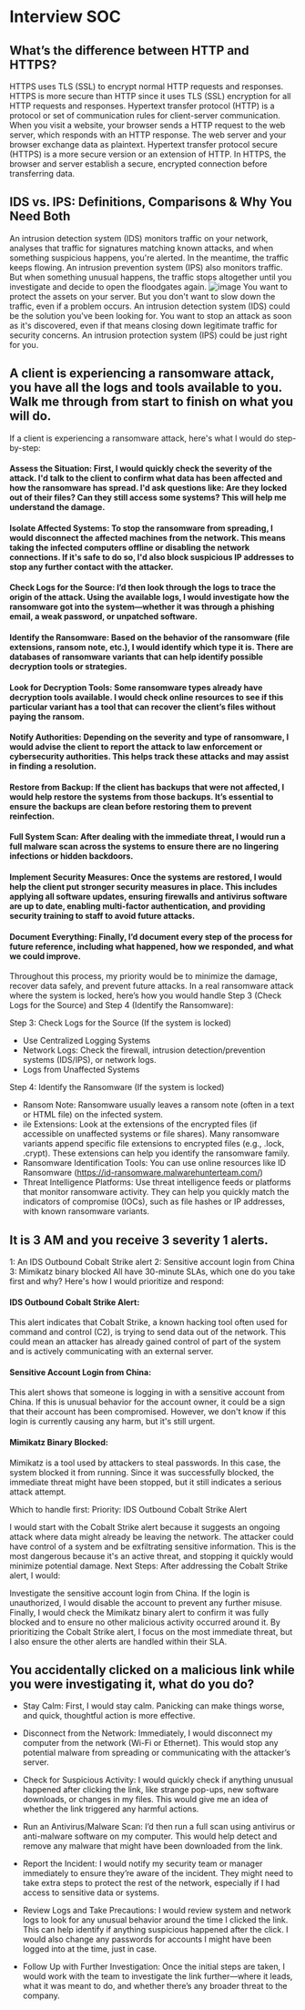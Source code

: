 # Interview SOC
## What’s the difference between HTTP and HTTPS?
HTTPS uses TLS (SSL) to encrypt normal HTTP requests and responses. HTTPS is more secure than HTTP since it uses TLS (SSL) encryption for all HTTP requests and responses. Hypertext transfer protocol (HTTP) is a protocol or set of communication rules for client-server communication. When you visit a website, your browser sends a HTTP request to the web server, which responds with an HTTP response. The web server and your browser exchange data as plaintext. Hypertext transfer protocol secure (HTTPS) is a more secure version or an extension of HTTP. In HTTPS, the browser and server establish a secure, encrypted connection before transferring data.

## IDS vs. IPS: Definitions, Comparisons & Why You Need Both
An intrusion detection system (IDS) monitors traffic on your network, analyses that traffic for signatures matching known attacks, and when something suspicious happens, you're alerted. In the meantime, the traffic keeps flowing. 
An intrusion prevention system (IPS) also monitors traffic. But when something unusual happens, the traffic stops altogether until you investigate and decide to open the floodgates again.
![image](https://github.com/user-attachments/assets/2e9cd0cc-5293-4855-a95f-0b5cff227301)
You want to protect the assets on your server. But you don't want to slow down the traffic, even if a problem occurs. An intrusion detection system (IDS) could be the solution you've been looking for. 
You want to stop an attack as soon as it's discovered, even if that means closing down legitimate traffic for security concerns. An intrusion protection system (IPS) could be just right for you. 

## A client is experiencing a ransomware attack, you have all the logs and tools available to you. Walk me through from start to finish on what you will do.
If a client is experiencing a ransomware attack, here's what I would do step-by-step:

#### Assess the Situation: First, I would quickly check the severity of the attack. I'd talk to the client to confirm what data has been affected and how the ransomware has spread. I'd ask questions like: Are they locked out of their files? Can they still access some systems? This will help me understand the damage.

#### Isolate Affected Systems: To stop the ransomware from spreading, I would disconnect the affected machines from the network. This means taking the infected computers offline or disabling the network connections. If it's safe to do so, I'd also block suspicious IP addresses to stop any further contact with the attacker.

#### Check Logs for the Source: I’d then look through the logs to trace the origin of the attack. Using the available logs, I would investigate how the ransomware got into the system—whether it was through a phishing email, a weak password, or unpatched software.

#### Identify the Ransomware: Based on the behavior of the ransomware (file extensions, ransom note, etc.), I would identify which type it is. There are databases of ransomware variants that can help identify possible decryption tools or strategies.

#### Look for Decryption Tools: Some ransomware types already have decryption tools available. I would check online resources to see if this particular variant has a tool that can recover the client’s files without paying the ransom.

#### Notify Authorities: Depending on the severity and type of ransomware, I would advise the client to report the attack to law enforcement or cybersecurity authorities. This helps track these attacks and may assist in finding a resolution.

#### Restore from Backup: If the client has backups that were not affected, I would help restore the systems from those backups. It’s essential to ensure the backups are clean before restoring them to prevent reinfection.

#### Full System Scan: After dealing with the immediate threat, I would run a full malware scan across the systems to ensure there are no lingering infections or hidden backdoors.

#### Implement Security Measures: Once the systems are restored, I would help the client put stronger security measures in place. This includes applying all software updates, ensuring firewalls and antivirus software are up to date, enabling multi-factor authentication, and providing security training to staff to avoid future attacks.

#### Document Everything: Finally, I’d document every step of the process for future reference, including what happened, how we responded, and what we could improve.

Throughout this process, my priority would be to minimize the damage, recover data safely, and prevent future attacks.
In a real ransomware attack where the system is locked, here’s how you would handle Step 3 (Check Logs for the Source) and Step 4 (Identify the Ransomware):

Step 3: Check Logs for the Source (If the system is locked)
- Use Centralized Logging Systems
- Network Logs: Check the firewall, intrusion detection/prevention systems (IDS/IPS), or network logs.
- Logs from Unaffected Systems

Step 4: Identify the Ransomware (If the system is locked)
 - Ransom Note: Ransomware usually leaves a ransom note (often in a text or HTML file) on the infected system.
 - ile Extensions: Look at the extensions of the encrypted files (if accessible on unaffected systems or file shares). Many ransomware variants append specific file extensions to encrypted files (e.g., .lock, .crypt). These extensions can help you identify the ransomware family.
 - Ransomware Identification Tools: You can use online resources like ID Ransomware (https://id-ransomware.malwarehunterteam.com/)
 - Threat Intelligence Platforms: Use threat intelligence feeds or platforms that monitor ransomware activity. They can help you quickly match the indicators of compromise (IOCs), such as file hashes or IP addresses, with known ransomware variants.

##    It is 3 AM and you receive 3 severity 1 alerts.
1: An IDS Outbound Cobalt Strike alert
2: Sensitive account login from China
3: Mimikatz binary blocked
All have 30-minute SLAs, which one do you take first and why?
Here's how I would prioritize and respond:
#### IDS Outbound Cobalt Strike Alert:
This alert indicates that Cobalt Strike, a known hacking tool often used for command and control (C2), is trying to send data out of the network. This could mean an attacker has already gained control of part of the system and is actively communicating with an external server.

#### Sensitive Account Login from China:
This alert shows that someone is logging in with a sensitive account from China. If this is unusual behavior for the account owner, it could be a sign that their account has been compromised. However, we don't know if this login is currently causing any harm, but it's still urgent.

#### Mimikatz Binary Blocked:
Mimikatz is a tool used by attackers to steal passwords. In this case, the system blocked it from running. Since it was successfully blocked, the immediate threat might have been stopped, but it still indicates a serious attack attempt.

Which to handle first:
Priority: IDS Outbound Cobalt Strike Alert

I would start with the Cobalt Strike alert because it suggests an ongoing attack where data might already be leaving the network. The attacker could have control of a system and be exfiltrating sensitive information. This is the most dangerous because it's an active threat, and stopping it quickly would minimize potential damage.
Next Steps:
After addressing the Cobalt Strike alert, I would:

Investigate the sensitive account login from China. If the login is unauthorized, I would disable the account to prevent any further misuse.
Finally, I would check the Mimikatz binary alert to confirm it was fully blocked and to ensure no other malicious activity occurred around it.
By prioritizing the Cobalt Strike alert, I focus on the most immediate threat, but I also ensure the other alerts are handled within their SLA.

## You accidentally clicked on a malicious link while you were investigating it, what do you do?
- Stay Calm:
First, I would stay calm. Panicking can make things worse, and quick, thoughtful action is more effective.

- Disconnect from the Network:
Immediately, I would disconnect my computer from the network (Wi-Fi or Ethernet). This would stop any potential malware from spreading or communicating with the attacker’s server.

- Check for Suspicious Activity:
I would quickly check if anything unusual happened after clicking the link, like strange pop-ups, new software downloads, or changes in my files. This would give me an idea of whether the link triggered any harmful actions.

- Run an Antivirus/Malware Scan:
I’d then run a full scan using antivirus or anti-malware software on my computer. This would help detect and remove any malware that might have been downloaded from the link.

- Report the Incident:
I would notify my security team or manager immediately to ensure they’re aware of the incident. They might need to take extra steps to protect the rest of the network, especially if I had access to sensitive data or systems.

- Review Logs and Take Precautions:
I would review system and network logs to look for any unusual behavior around the time I clicked the link. This can help identify if anything suspicious happened after the click. I would also change any passwords for accounts I might have been logged into at the time, just in case.

- Follow Up with Further Investigation:
Once the initial steps are taken, I would work with the team to investigate the link further—where it leads, what it was meant to do, and whether there’s any broader threat to the company.
